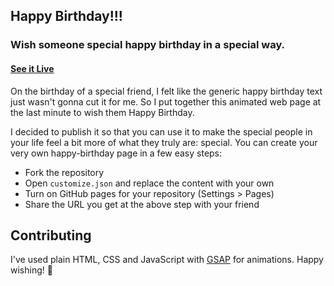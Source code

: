 ## Happy Birthday!!!

### Wish someone special happy birthday in a special way.

#### [See it Live](https://faahim.github.io/happy-birthday/)

On the birthday of a special friend, I felt like the generic happy birthday text just wasn't gonna cut it for me. So I put together this animated web page at the last minute to wish them Happy Birthday.

I decided to publish it so that you can use it to make the special people in your life feel a bit more of what they truly are: special.
You can create your very own happy-birthday page in a few easy steps:

* Fork the repository
* Open `customize.json` and replace the content with your own
* Turn on GitHub pages for your repository (Settings > Pages)
* Share the URL you get at the above step with your friend


## Contributing

I've used plain HTML, CSS and JavaScript with [GSAP](https://greensock.com/gsap) for animations.
Happy wishing! 🎉
